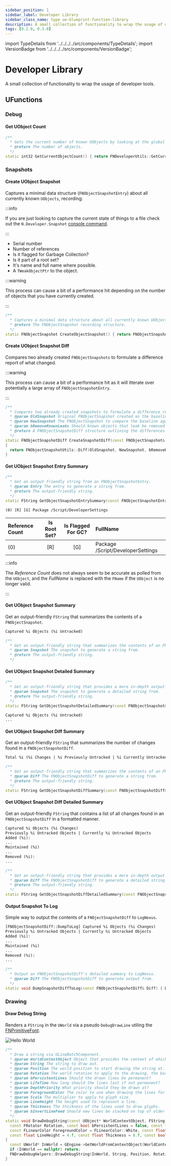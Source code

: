 ```yaml
---
sidebar_position: 1
sidebar_label: Developer Library
sidebar_class_name: type ue-blueprint-function-library
description: A small collection of functionality to wrap the usage of developer tools.
tags: [0.2.0, 0.3.0]
---
```


import TypeDetails from '../../../../src/components/TypeDetails';
import VersionBadge from '../../../../src/components/VersionBadge';

# Developer Library

<TypeDetails icon="ue-blueprint-function-library" base="UBlueprintFunctionLibrary" type="UNDeveloperLibrary" typeExtra="" headerFile="NexusCore/Public/Developer/NDeveloperLibrary.h" />

A small collection of functionality to wrap the usage of developer tools.

## UFunctions

### Debug

#### Get UObject Count

```cpp
/**
  * Gets the current number of known UObjects by looking at the global UObject array and subtracting the number of available spots.
  * @return The number of objects.
  */
static int32 GetCurrentObjectCount() { return FNDeveloperUtils::GetCurrentObjectCount(); };
```

### Snapshots

#### Create UObject Snapshot

Captures a minimal data structure (`FNObjectSnapshotEntry`) about all currently known `UObjects`, recording:

:::info

If you are just looking to capture the current state of things to a file check out the `N.Developer.Snapshot` [console command](../console-commands.md).

:::

- Serial number
- Number of references
- Is it flagged for Garbage Collection?
- Is it part of a root set?
- It's name and full name where possible.
- A `TWeakObjectPtr` to the object.
  
:::warning

This process can cause a bit of a performance hit depending on the number of objects that you have currently created.

:::

```cpp
/**
  * Captures a minimal data structure about all currently known UObjects.
  * @return The FNObjectSnapshot recording structure.
  */
static FNObjectSnapshot CreateObjectSnapshot() { return FNObjectSnapshotUtils::Snapshot(); }
```

#### Create UObject Snapshot Diff

Compares two already created `FNObjectSnapshots` to formulate a difference report of what changed.

:::warning

This process can cause a bit of a performance hit as it will itterate over potentially a large array of `FNObjectSnapshotEntry`.

:::

```cpp
/**
  * Compares two already created snapshots to formulate a difference report of what changed.
  * @param OldSnapshot Original FNObjectSnapshot created as the baseline.
  * @param NewSnapshot The FNObjectSnapshot to compare the baseline against.
  * @param bRemoveKnownLeaks Should known objects that leak be removed from tracking.
  * @return A FNObjectSnapshotDiff structure outlining the differences.
  */
static FNObjectSnapshotDiff CreateSnapshotDiff(const FNObjectSnapshot& OldSnapshot, const FNObjectSnapshot& NewSnapshot, const bool bRemoveKnownLeaks = false)
{
  return FNObjectSnapshotUtils::Diff(OldSnapshot, NewSnapshot, bRemoveKnownLeaks);
}
```

#### Get UObject Snapshot Entry Summary

```cpp
/**
  * Get an output-friendly string from an FNObjectSnapshotEntry.
  * @param Entry The entry to generate a string from.
  * @return The output-friendly string.
  */
static FString GetObjectSnapshotEntrySummary(const FNObjectSnapshotEntry& Entry) { return Entry.ToString(); }
```

```txt title="Snapshot Entry Line"
(0) [R] [G] Package /Script/DeveloperSettings
```

| Reference Count | Is Root Set? | Is Flagged For GC? | FullName |
|:--|:-:|:-:|:--|
|(0) | [R] | [G] | Package /Script/DeveloperSettings |

:::info

The *Reference Count* does not always seem to be accurate as polled from the `UObject`, and the *FullName* is replaced with the `FName` if the `UObject` is no longer valid.

:::

#### Get UObject Snapshot Summary

Get an output-friendly `FString` that summarizes the contents of a `FNObjectSnapshot`.

```txt title="Example Content"
Captured %i Objects (%i Untracked)
```

```cpp
/**
  * Get an output-friendly string that summarizes the contents of an FNObjectSnapshot.
  * @param Snapshot The snapshot to generate a string from.
  * @return The output-friendly string.
  */
```

#### Get UObject Snapshot Detailed Summary

```cpp
/**
  * Get an output-friendly string that provides a more in-depth output detailing the contents of an FNObjectSnapshot.
  * @param Snapshot The snapshot to generate a detailed string from.
  * @return The output-friendly string.
  */	
static FString GetObjectSnapshotDetailedSummary(const FNObjectSnapshot& Snapshot) { return Snapshot.ToDetailedString(); }
```

```txt title="Example Content"
Captured %i Objects (%i Untracked)
...
```

#### Get UObject Snapshot Diff Summary

Get an output-friendly `FString` that summarizes the number of changes found in a `FNObjectSnapshotDiff`.

```txt title="Example Content"
Total %i (%i Changes | %i Previously Untracked | %i Currently Untracked) - Added %i / Maintained %i / Removed %i
```

```cpp
/**
  * Get an output-friendly string that summarizes the contents of an FNObjectSnapshotDiff.
  * @param Diff The FNObjectSnapshotDiff to generate a string from.
  * @return The output-friendly string.
  */
static FString GetObjectSnapshotDiffSummary(const FNObjectSnapshotDiff& Diff) { return Diff.ToString(); }
```

#### Get UObject Snapshot Diff Detailed Summary

Get an output-friendly `FString` that contains a list of all changes found in an `FNObjectSnapshotDiff` in a formatted manner.

```txt title="Example Content"
Captured %i Objects (%i Changes)
Previously %i Untracked Objects | Currently %i Untracked Objects
Added (%i):
...
Maintained (%i)
...
Removed (%i):
...
```

```cpp
/**
  * Get an output-friendly string that provides a more in-depth output detailing the contents of an FNObjectSnapshotDiff.
  * @param Diff The FNObjectSnapshotDiff to generate a detailed string from.
  * @return The output-friendly string.
  */	
static FString GetObjectSnapshotDiffDetailedSummary(const FNObjectSnapshotDiff& Diff) { return Diff.ToDetailedString(); }
```

#### Output Snapshot To Log

Simple way to output the contents of a `FNOjectSnapshotDiff` to `LogNexus`.

```txt title="Example Log Output"
[FNObjectSnapshotDiff::DumpToLog] Captured %i Objects (%i Changes)
Previously %i Untracked Objects | Currently %i Untracked Objects
Added (%i):
...
Maintained (%i)
...
Removed (%i):
...
```

```cpp
/**
  * Output an FNObjectSnapshotDiff's detailed summary to LogNexus.
  * @param Diff The FNObjectSnapshotDiff to generate output from.
  */
static void DumpSnapshotDiffToLog(const FNObjectSnapshotDiff& Diff) { Diff.DumpToLog(); }
``` 


### Drawing

#### Draw Debug String<VersionBadge version="0.3.0" branch="dev" type="header" />

Renders a `FString` in the `UWorld` via a pseudo `DebugDrawLine` utiling the [FNPrimitiveFont](primitive-font.md).

![Hello World](primitive-font-hello-world.webp)

```cpp
/**
  * Draw a string via ULineBatchComponent.
  * @param WorldContextObject Object that provides the context of which world to operate in.
  * @param String The string to draw out.
  * @param Position The world position to start drawing the string at.
  * @param Rotation The world rotation to apply to the drawing, the base orientation is backwards facing. 
  * @param bPersistentLines Should the drawn lines be permanent?
  * @param LifeTime How long should the lines last if not permanent?
  * @param DepthPriority What priority should they be drawn at?
  * @param ForegroundColor The color to use when drawing the lines for the string.
  * @param Scale The multiplier to apply to glyph size.
  * @param LineHeight The height used to represent a line.
  * @param Thickness The thickness of the lines used to draw glyphs.
  * @param bInvertLineFeed Should new lines be stacked on top of older lines?
  */
static void DrawDebugString(const UObject* WorldContextObject, FString String, const FVector Position,
  const FRotator Rotation, const bool bPersistentLines = false, const float LifeTime=-1.f, const uint8 DepthPriority = 0,
  const FLinearColor ForegroundColor = FLinearColor::White, const float Scale = 1,
  const float LineHeight = 4.f, const float Thickness = 8.f, const bool bInvertLineFeed = false)
{
  const UWorld* InWorld = GEngine->GetWorldFromContextObject(WorldContextObject, EGetWorldErrorMode::ReturnNull);
  if (InWorld == nullptr) return;
  FNDrawDebugHelpers::DrawDebugString(InWorld, String, Position, Rotation, bPersistentLines, LifeTime, DepthPriority, ForegroundColor, Scale, LineHeight, Thickness, bInvertLineFeed);		
}
```